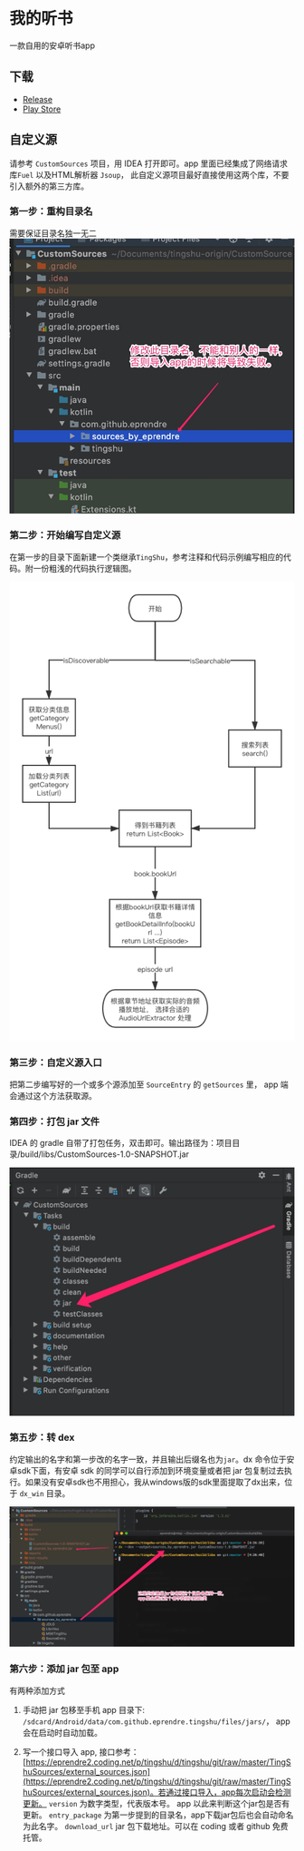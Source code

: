 # 我的听书

一款自用的安卓听书app

## 下载

* [Release](https://github.com/eprendre/tingshu/releases)
* [Play Store](https://play.google.com/store/apps/details?id=com.github.eprendre.tingshu)

## 自定义源

请参考 `CustomSources` 项目，用 IDEA 打开即可。app 里面已经集成了网络请求库`Fuel` 以及HTML解析器 `Jsoup`， 此自定义源项目最好直接使用这两个库，不要引入额外的第三方库。

### 第一步：重构目录名

需要保证目录名独一无二
![alter folder name](art/sources1.jpg)

### 第二步：开始编写自定义源

在第一步的目录下面新建一个类继承`TingShu`，参考注释和代码示例编写相应的代码。附一份粗浅的代码执行逻辑图。

![process](art/sources5.png)

### 第三步：自定义源入口

把第二步编写好的一个或多个源添加至 `SourceEntry` 的 `getSources` 里， app 端会通过这个方法获取源。

### 第四步：打包 jar 文件

IDEA 的 gradle 自带了打包任务，双击即可。输出路径为：项目目录/build/libs/CustomSources-1.0-SNAPSHOT.jar

![jar](art/sources2.jpg)

### 第五步：转 dex

约定输出的名字和第一步改的名字一致，并且输出后缀名也为`jar`。dx 命令位于安卓sdk下面，有安卓 sdk 的同学可以自行添加到环境变量或者把 jar 包复制过去执行。如果没有安卓sdk也不用担心，我从windows版的sdk里面提取了dx出来，位于 `dx_win` 目录。

![dex](art/sources3.jpg)

### 第六步：添加 jar 包至 app

有两种添加方式

1. 手动把 jar 包移至手机 app 目录下: `/sdcard/Android/data/com.github.eprendre.tingshu/files/jars/`， app 会在启动时自动加载。

2. 写一个接口导入 app, 接口参考：[https://eprendre2.coding.net/p/tingshu/d/tingshu/git/raw/master/TingShuSources/external_sources.json](https://eprendre2.coding.net/p/tingshu/d/tingshu/git/raw/master/TingShuSources/external_sources.json)。若通过接口导入，app每次启动会检测更新。
`version` 为数字类型，代表版本号。 app 以此来判断这个jar包是否有更新。
`entry_package` 为第一步提到的目录名，app下载jar包后也会自动命名为此名字。
`download_url` jar 包下载地址。可以在 coding 或者 github 免费托管。
